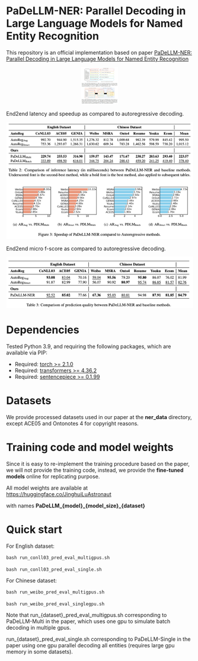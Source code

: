 # PaDeLLM-NER: Parallel Decoding in Large Language Models for Named Entity Recognition

This repository is an official implementation based on paper [PaDeLLM-NER: Parallel Decoding in Large Language Models for Named Entity Recognition](https://arxiv.org/abs/2402.04838) 


<p align="center">
  <img width="100" height="100" src="./padellm.png" alt="overview">
</p>



End2end latency and speedup as compared to autoregressive decoding.

<p align="center">
  <img src="./latency_speedup.png" alt="latency_speedup">
</p>

End2end micro f-score as compared to autoregressive decoding.

<p align="center">
  <img src="./micro_fscore.png" alt="micro_fscore">
</p>




# Dependencies

Tested Python 3.9, and requiring the following packages, which are available via PIP:

* Required: [torch >= 2.1.0](https://pytorch.org/)
* Required: [transformers >= 4.36.2](https://huggingface.co/transformers/)
* Required: [sentencepiece >= 0.1.99](https://huggingface.co/transformers/)


# Datasets
We provide processed datasets used in our paper at the **ner_data** directory, except ACE05 and Ontonotes 4 for copyright reasons.

# Training code and model weights

Since it is easy to re-implement the training procedure based on the paper, we will not provide the training code, instead, we provide the **fine-tuned models** online for replicating purpose.

All model weights are available at https://huggingface.co/JinghuiLuAstronaut

with names **PaDeLLM\_{model}\_{model_size}\_{dataset}**

# Quick start

For English dataset: 

    bash run_conll03_pred_eval_multigpus.sh

    bash run_conll03_pred_eval_single.sh

For Chinese dataset: 

    bash run_weibo_pred_eval_multigpus.sh

    bash run_weibo_pred_eval_singlegpu.sh

Note that run\_{dataset}\_pred\_eval\_multigpus.sh corresponding to PaDeLLM-Multi in the paper, which uses one gpu to simulate batch decoding in multiple gpus.


run\_{dataset}\_pred\_eval\_single.sh corresponding to PaDeLLM-Single in the paper using one gpu parallel decoding all entities (requires large gpu memory in some datasets).
